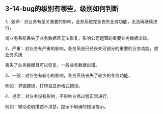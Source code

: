 ## 3-14-bug的级别有哪些，级别如何判断

1、致命：对业务有至关重要的影响，业务系统完全丧失业务功能，无法再继续进行，

或业务系统丢失了业务数据且无法恢复，影响公司运营的重要业务数据出错。

2、严重：对业务有严重的影响，业务系统已经丧失可部分的重要的业务功能，或业务系统

丢失了业务数据且可以恢复，一般业务数据出错。

3、一般：对业务有较小的影响，业务系统丧失了较少的业务功能，

例如：界面错误，打印或显示格式错误。

4、提示：对业务没有影响，不影响业务过程正常进行，

例如：辅助说明描述不清楚，提示不明确的错误提示。
